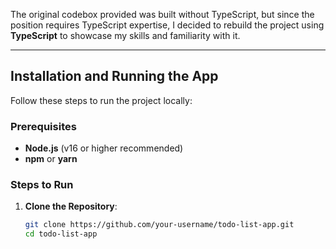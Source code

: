 The original codebox provided was built without TypeScript, but since the position requires TypeScript expertise, I decided to rebuild the project using **TypeScript** to showcase my skills and familiarity with it.

---

## Installation and Running the App

Follow these steps to run the project locally:

### Prerequisites
- **Node.js** (v16 or higher recommended)
- **npm** or **yarn**

### Steps to Run

1. **Clone the Repository**:
   ```bash
   git clone https://github.com/your-username/todo-list-app.git
   cd todo-list-app
